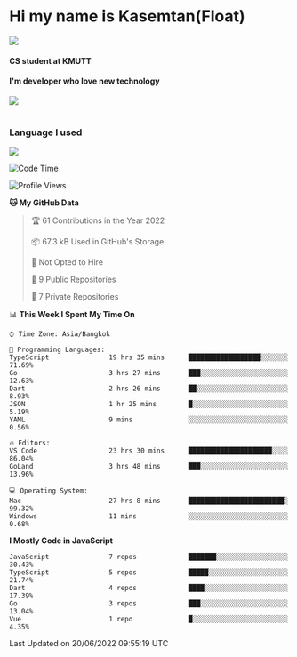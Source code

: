 # Hi my name is Kasemtan(Float)
![](https://64.media.tumblr.com/9c2a8f831efe8da556ffbf89cebb52c9/b86c1ab833a37e32-93/s1280x1920/d000dc22f75df64be2bc150f5fa69c4f6df6bb07.gifv)
#### CS student at KMUTT
#### I'm developer who love new technology
[![](https://github-readme-stats.vercel.app/api?username=FloatKasemtan&show_icons=true&theme=nightowl)]()
#
### Language I used
[![](https://github-readme-stats.vercel.app/api/top-langs/?username=FloatKasemtan&layout=compact&theme=nightowl)]()
<!--START_SECTION:waka-->
![Code Time](http://img.shields.io/badge/Code%20Time-474%20hrs%2044%20mins-blue)

![Profile Views](http://img.shields.io/badge/Profile%20Views-0-blue)

**🐱 My GitHub Data** 

> 🏆 61 Contributions in the Year 2022
 > 
> 📦 67.3 kB Used in GitHub's Storage 
 > 
> 🚫 Not Opted to Hire
 > 
> 📜 9 Public Repositories 
 > 
> 🔑 7 Private Repositories  
 > 
📊 **This Week I Spent My Time On** 

```text
⌚︎ Time Zone: Asia/Bangkok

💬 Programming Languages: 
TypeScript               19 hrs 35 mins      ██████████████████░░░░░░░   71.69% 
Go                       3 hrs 27 mins       ███░░░░░░░░░░░░░░░░░░░░░░   12.63% 
Dart                     2 hrs 26 mins       ██░░░░░░░░░░░░░░░░░░░░░░░   8.93% 
JSON                     1 hr 25 mins        █░░░░░░░░░░░░░░░░░░░░░░░░   5.19% 
YAML                     9 mins              ░░░░░░░░░░░░░░░░░░░░░░░░░   0.56%

🔥 Editors: 
VS Code                  23 hrs 30 mins      █████████████████████░░░░   86.04% 
GoLand                   3 hrs 48 mins       ███░░░░░░░░░░░░░░░░░░░░░░   13.96%

💻 Operating System: 
Mac                      27 hrs 8 mins       ████████████████████████░   99.32% 
Windows                  11 mins             ░░░░░░░░░░░░░░░░░░░░░░░░░   0.68%

```

**I Mostly Code in JavaScript** 

```text
JavaScript               7 repos             ███████░░░░░░░░░░░░░░░░░░   30.43% 
TypeScript               5 repos             █████░░░░░░░░░░░░░░░░░░░░   21.74% 
Dart                     4 repos             ████░░░░░░░░░░░░░░░░░░░░░   17.39% 
Go                       3 repos             ███░░░░░░░░░░░░░░░░░░░░░░   13.04% 
Vue                      1 repo              █░░░░░░░░░░░░░░░░░░░░░░░░   4.35%

```



 Last Updated on 20/06/2022 09:55:19 UTC
<!--END_SECTION:waka-->
<!--
**FloatKasemtan/FloatKasemtan** is a ✨ _special_ ✨ repository because its `README.md` (this file) appears on your GitHub profile.

Here are some ideas to get you started:

- 🔭 I’m currently working on ...
- 🌱 I’m currently learning ...
- 👯 I’m looking to collaborate on ...
- 🤔 I’m looking for help with ...
- 💬 Ask me about ...
- 📫 How to reach me: ...
- 😄 Pronouns: ...
- ⚡ Fun fact: ...
-->
